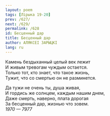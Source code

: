 ```yaml
---
layout: poem
tags: [Лірыка 19-20]
prev: /627/
next: /629/
permalink: /628
id: Бесценный дар
title: Бесценный дар
author: АЛЯКСЕІ ЗАРЫЦКІ
lang: ru
---
```



Камень бездыханный целый век лежит  
И живым тревогам чуждым остается.  
Только тот, кто знает, что такое жизнь,  
Тужит, что со смертью он не разминется.  

Да тужи не очень ты, душа живая,  
И гордись же солнцем, каждым нашим днем,  
Даже смерть, наверно, плата дорогая  
За бесценный дар, жизнью что зовем.  
*1970 — 7977*  
